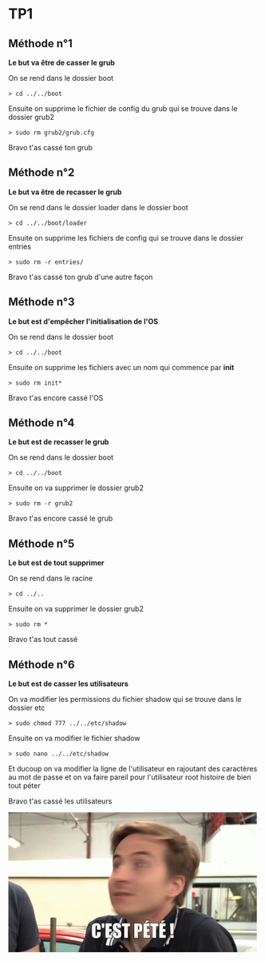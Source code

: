 # TP1

## Méthode n°1

**Le but va être de casser le grub**

On se rend dans le dossier boot
```
> cd ../../boot
```

Ensuite on supprime le fichier de config du grub qui se trouve dans le dossier grub2
```
> sudo rm grub2/grub.cfg
```

Bravo t'as cassé ton grub

## Méthode n°2

**Le but va être de recasser le grub**

On se rend dans le dossier loader dans le dossier boot
```
> cd ../../boot/loader
```

Ensuite on supprime les fichiers de config qui se trouve dans le dossier entries
```
> sudo rm -r entries/
```

Bravo t'as cassé ton grub d'une autre façon

## Méthode n°3

**Le but est d'empêcher l'initialisation de l'OS**

On se rend dans le dossier boot
```
> cd ../../boot
```

Ensuite on supprime les fichiers avec un nom qui commence par **init**
```
> sudo rm init*
```
Bravo t'as encore cassé l'OS

## Méthode n°4

**Le but est de recasser le grub**

On se rend dans le dossier boot
```
> cd ../../boot
```

Ensuite on va supprimer le dossier grub2
```
> sudo rm -r grub2
```
Bravo t'as encore cassé le grub

## Méthode n°5

**Le but est de tout supprimer**

On se rend dans le racine
```
> cd ../..
```

Ensuite on va supprimer le dossier grub2
```
> sudo rm *
```
Bravo t'as tout cassé

## Méthode n°6

**Le but est de casser les utilisateurs**

On va modifier les permissions du fichier shadow qui se trouve dans le dossier etc
```
> sudo chmod 777 ../../etc/shadow
```

Ensuite on va modifier le fichier shadow
```
> sudo nano ../../etc/shadow
```
Et ducoup on va modifier la ligne de l'utilisateur en rajoutant des caractères au mot de passe et on va faire pareil pour l'utilisateur root histoire de bien tout péter

Bravo t'as cassé les utilisateurs

![CPT](./pics/cpt.gif)
